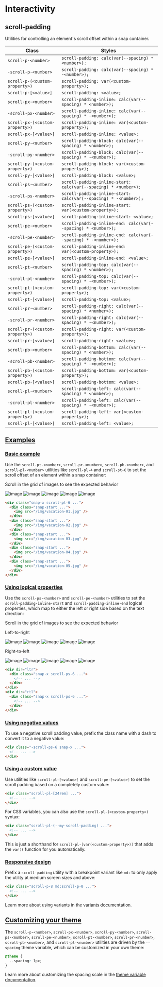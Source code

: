 # Interactivity

## scroll-padding

Utilities for controlling an element's scroll offset within a snap container.

| Class                     | Styles                                         |
| ------------------------- | ---------------------------------------------- |
| `scroll-p-<number>`       | `scroll-padding: calc(var(--spacing) * <number>);` |
| `-scroll-p-<number>`      | `scroll-padding: calc(var(--spacing) * -<number>);`|
| `scroll-p-(<custom-property>)` | `scroll-padding: var(<custom-property>);`      |
| `scroll-p-[<value>]`      | `scroll-padding: <value>;`                     |
| `scroll-px-<number>`      | `scroll-padding-inline: calc(var(--spacing) * <number>);` |
| `-scroll-px-<number>`     | `scroll-padding-inline: calc(var(--spacing) * -<number>);`|
| `scroll-px-(<custom-property>)`| `scroll-padding-inline: var(<custom-property>);`   |
| `scroll-px-[<value>]`     | `scroll-padding-inline: <value>;`              |
| `scroll-py-<number>`      | `scroll-padding-block: calc(var(--spacing) * <number>);`|
| `-scroll-py-<number>`     | `scroll-padding-block: calc(var(--spacing) * -<number>);`|
| `scroll-py-(<custom-property>)`| `scroll-padding-block: var(<custom-property>);`    |
| `scroll-py-[<value>]`     | `scroll-padding-block: <value>;`               |
| `scroll-ps-<number>`      | `scroll-padding-inline-start: calc(var(--spacing) * <number>);` |
| `-scroll-ps-<number>`     | `scroll-padding-inline-start: calc(var(--spacing) * -<number>);`|
| `scroll-ps-(<custom-property>)`| `scroll-padding-inline-start: var(<custom-property>);` |
| `scroll-ps-[<value>]`     | `scroll-padding-inline-start: <value>;`        |
| `scroll-pe-<number>`      | `scroll-padding-inline-end: calc(var(--spacing) * <number>);` |
| `-scroll-pe-<number>`     | `scroll-padding-inline-end: calc(var(--spacing) * -<number>);`|
| `scroll-pe-(<custom-property>)`| `scroll-padding-inline-end: var(<custom-property>);`  |
| `scroll-pe-[<value>]`     | `scroll-padding-inline-end: <value>;`         |
| `scroll-pt-<number>`      | `scroll-padding-top: calc(var(--spacing) * <number>);` |
| `-scroll-pt-<number>`     | `scroll-padding-top: calc(var(--spacing) * -<number>);`|
| `scroll-pt-(<custom-property>)`| `scroll-padding-top: var(<custom-property>);`     |
| `scroll-pt-[<value>]`     | `scroll-padding-top: <value>;`                |
| `scroll-pr-<number>`      | `scroll-padding-right: calc(var(--spacing) * <number>);`|
| `-scroll-pr-<number>`     | `scroll-padding-right: calc(var(--spacing) * -<number>);`|
| `scroll-pr-(<custom-property>)`| `scroll-padding-right: var(<custom-property>);`   |
| `scroll-pr-[<value>]`     | `scroll-padding-right: <value>;`              |
| `scroll-pb-<number>`      | `scroll-padding-bottom: calc(var(--spacing) * <number>);`|
| `-scroll-pb-<number>`     | `scroll-padding-bottom: calc(var(--spacing) * -<number>);`|
| `scroll-pb-(<custom-property>)`| `scroll-padding-bottom: var(<custom-property>);`  |
| `scroll-pb-[<value>]`     | `scroll-padding-bottom: <value>;`             |
| `scroll-pl-<number>`      | `scroll-padding-left: calc(var(--spacing) * <number>);` |
| `-scroll-pl-<number>`     | `scroll-padding-left: calc(var(--spacing) * -<number>);`|
| `scroll-pl-(<custom-property>)`| `scroll-padding-left: var(<custom-property>);`    |
| `scroll-pl-[<value>]`     | `scroll-padding-left: <value>;`               |

## [Examples](https://tailwindcss.com/docs/scroll-padding#examples)

### [Basic example](https://tailwindcss.com/docs/scroll-padding#basic-example)

Use the `scroll-pt-<number>`, `scroll-pr-<number>`, `scroll-pb-<number>`, and `scroll-pl-<number>` utilities like `scroll-pl-4` and `scroll-pt-6` to set the scroll offset of an element within a snap container:

Scroll in the grid of images to see the expected behavior

![image](https://images.unsplash.com/photo-1604999565976-8913ad2ddb7c?ixlib=rb-1.2.1&ixid=MnwxMjA3fDB8MHxwaG90by1wYWdlfHx8fGVufDB8fHx8&auto=format&fit=crop&w=320&h=160&q=80)
![image](https://images.unsplash.com/photo-1540206351-d6465b3ac5c1?ixlib=rb-1.2.1&ixid=MnwxMjA3fDB8MHxwaG90by1wYWdlfHx8fGVufDB8fHx8&auto=format&fit=crop&w=320&h=160&q=80)
![image](https://images.unsplash.com/photo-1622890806166-111d7f6c7c97?ixlib=rb-1.2.1&ixid=MnwxMjA3fDB8MHxwaG90by1wYWdlfHx8fGVufDB8fHx8&auto=format&fit=crop&w=320&h=160&q=80)
![image](https://images.unsplash.com/photo-1590523277543-a94d2e4eb00b?ixlib=rb-1.2.1&ixid=MnwxMjA3fDB8MHxwaG90by1wYWdlfHx8fGVufDB8MHxwaG90by1wYWdlfHx8fGVufDB8fHx8&auto=format&fit=crop&w=320&h=160&q=80)
![image](https://images.unsplash.com/photo-1575424909138-46b05e5919ec?ixlib=rb-1.2.1&ixid=MnwxMjA3fDB8MHxwaG90by1wYWdlfHx8fGVufDB8fHx8&auto=format&fit=crop&w=320&h=160&q=80)

```html
<div class="snap-x scroll-pl-6 ...">
  <div class="snap-start ...">
    <img src="/img/vacation-01.jpg" />
  </div>
  <div class="snap-start ...">
    <img src="/img/vacation-02.jpg" />
  </div>
  <div class="snap-start ...">
    <img src="/img/vacation-03.jpg" />
  </div>
  <div class="snap-start ...">
    <img src="/img/vacation-04.jpg" />
  </div>
  <div class="snap-start ...">
    <img src="/img/vacation-05.jpg" />
  </div>
</div>
```

### [Using logical properties](https://tailwindcss.com/docs/scroll-padding#using-logical-properties)

Use the `scroll-ps-<number>` and `scroll-pe-<number>` utilities to set the `scroll-padding-inline-start` and `scroll-padding-inline-end` logical properties, which map to either the left or right side based on the text direction:

Scroll in the grid of images to see the expected behavior

Left-to-right

![image](https://images.unsplash.com/photo-1604999565976-8913ad2ddb7c?ixlib=rb-1.2.1&ixid=MnwxMjA3fDB8MHxwaG90by1wYWdlfHx8fGVufDB8fHx8&auto=format&fit=crop&w=320&h=160&q=80)
![image](https://images.unsplash.com/photo-1540206351-d6465b3ac5c1?ixlib=rb-1.2.1&ixid=MnwxMjA3fDB8MHxwaG90by1wYWdlfHx8fGVufDB8fHx8&auto=format&fit=crop&w=320&h=160&q=80)
![image](https://images.unsplash.com/photo-1622890806166-111d7f6c7c97?ixlib=rb-1.2.1&ixid=MnwxMjA3fDB8MHxwaG90by1wYWdlfHx8fGVufDB8fHx8&auto=format&fit=crop&w=320&h=160&q=80)
![image](https://images.unsplash.com/photo-1590523277543-a94d2e4eb00b?ixlib=rb-1.2.1&ixid=MnwxMjA3fDB8MHxwaG90by1wYWdlfHx8fGVufDB8fHx8&auto=format&fit=crop&w=320&h=160&q=80)
![image](https://images.unsplash.com/photo-1575424909138-46b05e5919ec?ixlib=rb-1.2.1&ixid=MnwxMjA3fDB8MHxwaG90by1wYWdlfHx8fGV8fHx8&auto=format&fit=crop&w=320&h=160&q=80)

Right-to-left

![image](https://images.unsplash.com/photo-1604999565976-8913ad2ddb7c?ixlib=rb-1.2.1&ixid=MnwxMjA3fDB8MHxwaG90by1wYWdlfHx8fGV8fHx8&auto=format&fit=crop&w=320&h=160&q=80)
![image](https://images.unsplash.com/photo-1540206351-d6465b3ac5c1?ixlib=rb-1.2.1&ixid=MnwxMjA3fDB8MHxwaG90by1wYWdlfHx8fGV8fHx8&auto=format&fit=crop&w=320&h=160&q=80)
![image](https://images.unsplash.com/photo-1622890806166-111d7f6c7c97?ixlib=rb-1.2.1&ixid=MnwxMjA3fDB8MHxwaG90by1wYWdlfHx8fGV8fHx8&auto=format&fit=crop&w=320&h=160&q=80)
![image](https://images.unsplash.com/photo-1590523277543-a94d2e4eb00b?ixlib=rb-1.2.1&ixid=MnwxMjA3fDB8MHxwaG90by1wYWdlfHx8fGV8fHx8&auto=format&fit=crop&w=320&h=160&q=80)
![image](https://images.unsplash.com/photo-1575424909138-46b05e5919ec?ixlib=rb-1.2.1&ixid=MnwxMjA3fDB8MHxwaG90by1wYWdlfHx8fGV8fHx8&auto=format&fit=crop&w=320&h=160&q=80)

```html
<div dir="ltr">
  <div class="snap-x scroll-ps-6 ...">
    <!-- ... -->
  </div>
</div>
<div dir="rtl">
  <div class="snap-x scroll-ps-6 ...">
    <!-- ... -->
  </div>
</div>
```

### [Using negative values](https://tailwindcss.com/docs/scroll-padding#using-negative-values)

To use a negative scroll padding value, prefix the class name with a dash to convert it to a negative value:

```html
<div class="-scroll-ps-6 snap-x ...">
  <!-- ... -->
</div>
```

### [Using a custom value](https://tailwindcss.com/docs/scroll-padding#using-a-custom-value)

Use utilities like `scroll-pl-[<value>]` and `scroll-pe-[<value>]` to set the scroll padding based on a completely custom value:

```html
<div class="scroll-pl-[24rem] ...">
  <!-- ... -->
</div>
```

For CSS variables, you can also use the `scroll-pl-(<custom-property>)` syntax:

```html
<div class="scroll-pl-(--my-scroll-padding) ...">
  <!-- ... -->
</div>
```

This is just a shorthand for `scroll-pl-[var(<custom-property>)]` that adds the `var()` function for you automatically.

### [Responsive design](https://tailwindcss.com/docs/scroll-padding#responsive-design)

Prefix a `scroll-padding` utility with a breakpoint variant like `md:` to only apply the utility at medium screen sizes and above:

```html
<div class="scroll-p-8 md:scroll-p-0 ...">
  <!-- ... -->
</div>
```

Learn more about using variants in the [variants documentation](https://tailwindcss.com/docs/hover-focus-and-other-states).

## [Customizing your theme](https://tailwindcss.com/docs/scroll-padding#customizing-your-theme)

The `scroll-p-<number>`, `scroll-px-<number>`, `scroll-py-<number>`, `scroll-ps-<number>`, `scroll-pe-<number>`, `scroll-pt-<number>`, `scroll-pr-<number>`, `scroll-pb-<number>`, and `scroll-pl-<number>` utilities are driven by the `--spacing` theme variable, which can be customized in your own theme:

```css
@theme {
  --spacing: 1px;
}
```

Learn more about customizing the spacing scale in the [theme variable documentation](https://tailwindcss.com/docs/theme).

